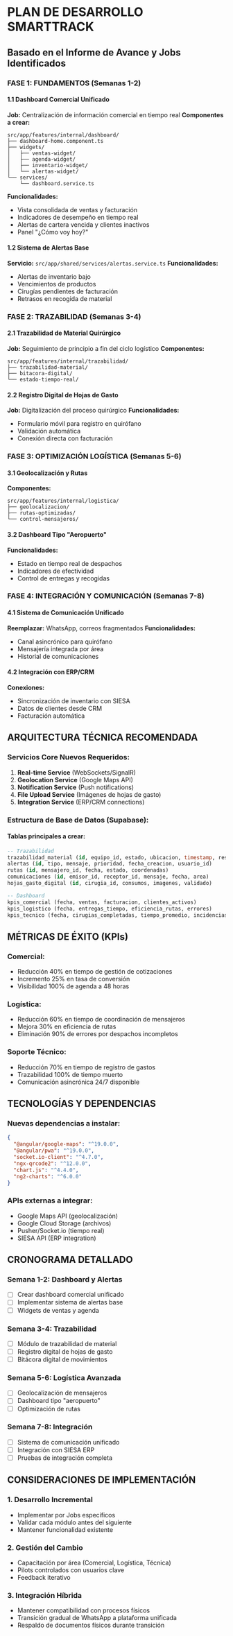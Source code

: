 # PLAN DE DESARROLLO SMARTTRACK
## Basado en el Informe de Avance y Jobs Identificados

### FASE 1: FUNDAMENTOS (Semanas 1-2)

#### 1.1 Dashboard Comercial Unificado
**Job:** Centralización de información comercial en tiempo real
**Componentes a crear:**
```
src/app/features/internal/dashboard/
├── dashboard-home.component.ts
├── widgets/
│   ├── ventas-widget/
│   ├── agenda-widget/
│   ├── inventario-widget/
│   └── alertas-widget/
└── services/
    └── dashboard.service.ts
```

**Funcionalidades:**
- Vista consolidada de ventas y facturación
- Indicadores de desempeño en tiempo real
- Alertas de cartera vencida y clientes inactivos
- Panel "¿Cómo voy hoy?"

#### 1.2 Sistema de Alertas Base
**Servicio:** `src/app/shared/services/alertas.service.ts`
**Funcionalidades:**
- Alertas de inventario bajo
- Vencimientos de productos
- Cirugías pendientes de facturación
- Retrasos en recogida de material

### FASE 2: TRAZABILIDAD (Semanas 3-4)

#### 2.1 Trazabilidad de Material Quirúrgico
**Job:** Seguimiento de principio a fin del ciclo logístico
**Componentes:**
```
src/app/features/internal/trazabilidad/
├── trazabilidad-material/
├── bitacora-digital/
└── estado-tiempo-real/
```

#### 2.2 Registro Digital de Hojas de Gasto
**Job:** Digitalización del proceso quirúrgico
**Funcionalidades:**
- Formulario móvil para registro en quirófano
- Validación automática
- Conexión directa con facturación

### FASE 3: OPTIMIZACIÓN LOGÍSTICA (Semanas 5-6)

#### 3.1 Geolocalización y Rutas
**Componentes:**
```
src/app/features/internal/logistica/
├── geolocalizacion/
├── rutas-optimizadas/
└── control-mensajeros/
```

#### 3.2 Dashboard Tipo "Aeropuerto"
**Funcionalidades:**
- Estado en tiempo real de despachos
- Indicadores de efectividad
- Control de entregas y recogidas

### FASE 4: INTEGRACIÓN Y COMUNICACIÓN (Semanas 7-8)

#### 4.1 Sistema de Comunicación Unificado
**Reemplazar:** WhatsApp, correos fragmentados
**Funcionalidades:**
- Canal asincrónico para quirófano
- Mensajería integrada por área
- Historial de comunicaciones

#### 4.2 Integración con ERP/CRM
**Conexiones:**
- Sincronización de inventario con SIESA
- Datos de clientes desde CRM
- Facturación automática

## ARQUITECTURA TÉCNICA RECOMENDADA

### Servicios Core Nuevos Requeridos:

1. **Real-time Service** (WebSockets/SignalR)
2. **Geolocation Service** (Google Maps API)
3. **Notification Service** (Push notifications)
4. **File Upload Service** (Imágenes de hojas de gasto)
5. **Integration Service** (ERP/CRM connections)

### Estructura de Base de Datos (Supabase):

#### Tablas principales a crear:
```sql
-- Trazabilidad
trazabilidad_material (id, equipo_id, estado, ubicacion, timestamp, responsable_id)
alertas (id, tipo, mensaje, prioridad, fecha_creacion, usuario_id)
rutas (id, mensajero_id, fecha, estado, coordenadas)
comunicaciones (id, emisor_id, receptor_id, mensaje, fecha, area)
hojas_gasto_digital (id, cirugia_id, consumos, imagenes, validado)

-- Dashboard
kpis_comercial (fecha, ventas, facturacion, clientes_activos)
kpis_logistico (fecha, entregas_tiempo, eficiencia_rutas, errores)
kpis_tecnico (fecha, cirugias_completadas, tiempo_promedio, incidencias)
```

## MÉTRICAS DE ÉXITO (KPIs)

### Comercial:
- Reducción 40% en tiempo de gestión de cotizaciones
- Incremento 25% en tasa de conversión
- Visibilidad 100% de agenda a 48 horas

### Logística:
- Reducción 60% en tiempo de coordinación de mensajeros
- Mejora 30% en eficiencia de rutas
- Eliminación 90% de errores por despachos incompletos

### Soporte Técnico:
- Reducción 70% en tiempo de registro de gastos
- Trazabilidad 100% de tiempo muerto
- Comunicación asincrónica 24/7 disponible

## TECNOLOGÍAS Y DEPENDENCIAS

### Nuevas dependencias a instalar:
```json
{
  "@angular/google-maps": "^19.0.0",
  "@angular/pwa": "^19.0.0",
  "socket.io-client": "^4.7.0",
  "ngx-qrcode2": "^12.0.0",
  "chart.js": "^4.4.0",
  "ng2-charts": "^6.0.0"
}
```

### APIs externas a integrar:
- Google Maps API (geolocalización)
- Google Cloud Storage (archivos)
- Pusher/Socket.io (tiempo real)
- SIESA API (ERP integration)

## CRONOGRAMA DETALLADO

### Semana 1-2: Dashboard y Alertas
- [ ] Crear dashboard comercial unificado
- [ ] Implementar sistema de alertas base
- [ ] Widgets de ventas y agenda

### Semana 3-4: Trazabilidad
- [ ] Módulo de trazabilidad de material
- [ ] Registro digital de hojas de gasto
- [ ] Bitácora digital de movimientos

### Semana 5-6: Logística Avanzada
- [ ] Geolocalización de mensajeros
- [ ] Dashboard tipo "aeropuerto"
- [ ] Optimización de rutas

### Semana 7-8: Integración
- [ ] Sistema de comunicación unificado
- [ ] Integración con SIESA ERP
- [ ] Pruebas de integración completa

## CONSIDERACIONES DE IMPLEMENTACIÓN

### 1. **Desarrollo Incremental**
- Implementar por Jobs específicos
- Validar cada módulo antes del siguiente
- Mantener funcionalidad existente

### 2. **Gestión del Cambio**
- Capacitación por área (Comercial, Logística, Técnica)
- Pilots controlados con usuarios clave
- Feedback iterativo

### 3. **Integración Híbrida**
- Mantener compatibilidad con procesos físicos
- Transición gradual de WhatsApp a plataforma unificada
- Respaldo de documentos físicos durante transición